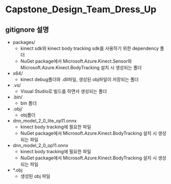 # Capstone_Design_Team_Dress_Up
## gitignore 설명
+ packages/ 
    + kinect sdk와 kinect body tracking sdk를 사용하기 위한 dependency 폴더
    + NuGet package에서 Microsoft.Azure.Kinect.Sensor와 Microsoft.Azure.Kinect.BodyTracking 설치 시 생성되는 폴더
+ x64/
    + kinect debug폴더와 .dll파일, 생성된 obj파일이 저장되는 폴더
+ .vs/
    + Visual Studio로 빌드를 하면서 생성되는 폴더
+ .bin/
    + bin 폴더
+ .obj/
    + obj폴더
+ dnn_model_2_0_lite_op11.onnx
    + kinect body tracking에 필요한 파일
    + NuGet package에서 Microsoft.Azure.Kinect.BodyTracking 설치 시 생성되는 파일
+ dnn_model_2_0_op11.onnx
    + kinect body tracking에 필요한 파일
    + NuGet package에서 Microsoft.Azure.Kinect.BodyTracking 설치 시 생성되는 파일
+ *.obj
    + 생성된 obj 파일
